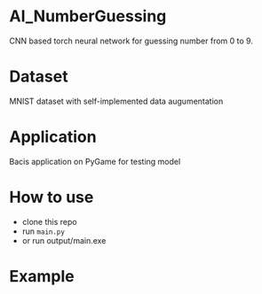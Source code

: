 # AI_NumberGuessing
CNN based torch neural network for guessing number from 0 to 9.
# Dataset
MNIST dataset with self-implemented data augumentation
# Application
Bacis application on PyGame for testing model
# How to use
* clone this repo
* run ```main.py```
* or run output/main.exe 
# Example 
